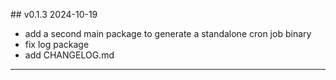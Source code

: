 ## v0.1.3 2024-10-19
- add a second main package to generate a standalone cron job binary
- fix log package
- add CHANGELOG.md
---